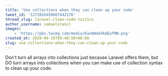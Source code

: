 ```yaml
---
title: 'Use collections when they can clean up your code'
tweet_id: '1272826458667442176'
thread_slug: laravel-clean-code-tactics
author_username: samuelstancl
images:
    - 'https://pbs.twimg.com/media/Ean8WekXkAEafMW.png'
created_at: 2020-06-16T09:40:50+00:00
slug: use-collections-when-they-can-clean-up-your-code
---
```


Don't turn all arrays into collections just because Laravel offers them, but DO turn arrays into collections when you can make use of collection syntax to clean up your code.